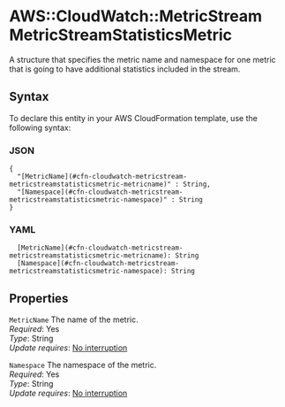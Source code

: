 # AWS::CloudWatch::MetricStream MetricStreamStatisticsMetric<a name="aws-properties-cloudwatch-metricstream-metricstreamstatisticsmetric"></a>

A structure that specifies the metric name and namespace for one metric that is going to have additional statistics included in the stream\.

## Syntax<a name="aws-properties-cloudwatch-metricstream-metricstreamstatisticsmetric-syntax"></a>

To declare this entity in your AWS CloudFormation template, use the following syntax:

### JSON<a name="aws-properties-cloudwatch-metricstream-metricstreamstatisticsmetric-syntax.json"></a>

```
{
  "[MetricName](#cfn-cloudwatch-metricstream-metricstreamstatisticsmetric-metricname)" : String,
  "[Namespace](#cfn-cloudwatch-metricstream-metricstreamstatisticsmetric-namespace)" : String
}
```

### YAML<a name="aws-properties-cloudwatch-metricstream-metricstreamstatisticsmetric-syntax.yaml"></a>

```
  [MetricName](#cfn-cloudwatch-metricstream-metricstreamstatisticsmetric-metricname): String
  [Namespace](#cfn-cloudwatch-metricstream-metricstreamstatisticsmetric-namespace): String
```

## Properties<a name="aws-properties-cloudwatch-metricstream-metricstreamstatisticsmetric-properties"></a>

`MetricName`  <a name="cfn-cloudwatch-metricstream-metricstreamstatisticsmetric-metricname"></a>
The name of the metric\.  
*Required*: Yes  
*Type*: String  
*Update requires*: [No interruption](https://docs.aws.amazon.com/AWSCloudFormation/latest/UserGuide/using-cfn-updating-stacks-update-behaviors.html#update-no-interrupt)

`Namespace`  <a name="cfn-cloudwatch-metricstream-metricstreamstatisticsmetric-namespace"></a>
The namespace of the metric\.  
*Required*: Yes  
*Type*: String  
*Update requires*: [No interruption](https://docs.aws.amazon.com/AWSCloudFormation/latest/UserGuide/using-cfn-updating-stacks-update-behaviors.html#update-no-interrupt)